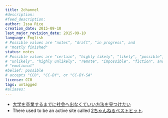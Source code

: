 ```yaml
---
title: 2channel
#description: 
#feed_description: 
author: Issa Rice
creation_date: 2015-09-10
last_major_revision_date: 2015-09-10
language: English
# Possible values are "notes", "draft", "in progress", and
# "mostly finished"
status: notes
# Possible values are "certain", "highly likely", "likely", "possible",
# "unlikely", "highly unlikely", "remote", "impossible", "fiction", and
# "emotional"
#belief: possible
# accepts "CC0", "CC-BY", or "CC-BY-SA"
license: CC0
tags: untagged
#aliases: 
---
```


- [大学を卒業するまでに社会へ出なくていい方法を見つけたい](http://hello.2ch.net/test/read.cgi/campus/1439801445/)
- There used to be an active site called [2ちゃんねるベストヒット](http://yet.s61.xrea.com/mt/).

